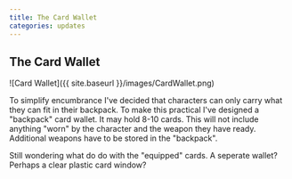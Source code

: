 ```yaml
---
title: The Card Wallet
categories: updates
---
```

## The Card Wallet

![Card Wallet]({{ site.baseurl }}/images/CardWallet.png)

To simplify encumbrance I've decided that characters can only carry what they can fit in their backpack. To make this practical I've designed a "backpack" card wallet. It may hold 8-10 cards. This will not include anything "worn" by the character and the weapon they have ready. Additional weapons have to be stored in the "backpack".

Still wondering what do do with the "equipped" cards. A seperate wallet? Perhaps a clear plastic card window?
